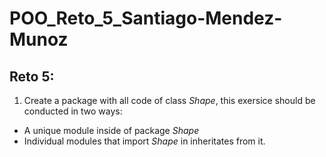 # POO_Reto_5_Santiago-Mendez-Munoz
## Reto 5: 
1. Create a package with all code of class *Shape*, this exersice should be conducted in two ways:
 - A unique module inside of package *Shape*
 - Individual modules that import *Shape* in inheritates from it.
